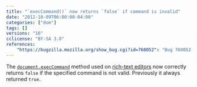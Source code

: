 ```yaml
---
title: "`execCommand()` now returns `false` if command is invalid"
date: "2012-10-09T06:00:00-04:00"
categories: ["dom"]
tags: []
versions: "16"
cclicense: "BY-SA 3.0"
references:
    "https://bugzilla.mozilla.org/show_bug.cgi?id=760052": "Bug 760052 – execCommand() should return false if the command isn’t enabled"
---
```

The [`document.execCommand`](https://developer.mozilla.org/en-US/docs/Web/API/document/execCommand) method used on [rich-text editors](https://developer.mozilla.org/en-US/docs/Rich-Text_Editing_in_Mozilla) now correctly returns `false` if the specified command is not valid. Previously it always returned `true`.
